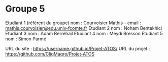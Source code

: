 # Groupe 5

Etudiant 1 (référent du groupe)   nom : Courvoisier Mathis   -   email : mathis.courvoisier@edu.univ-fcomte.fr
Etudiant 2 nom : Noham Bentekhici
Etudiant 3 nom : Adam Berrehail 
Etudiant 4 nom : Meydi Bresson
Etudiant 5 nom : Simon Parmé


URL du site : https://username.github.io/Projet-ATOS/
URL du projet  : https://github.com/CliqMaqro/Projet-ATOS
